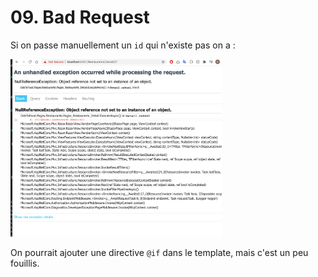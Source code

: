 # 09. Bad Request

Si on passe manuellement un `id` qui n'existe pas on a :

<img src="assets/Screenshot 2020-10-29 at 17.20.56.png" alt="Screenshot 2020-10-29 at 17.20.56" style="zoom:33%;" />

On pourrait ajouter une directive `@if` dans le template, mais c'est un peu fouillis.

